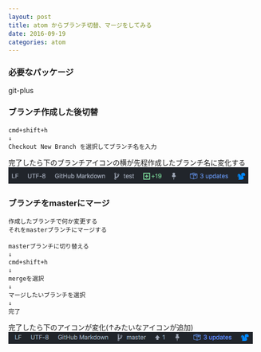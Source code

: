 ```yaml
---
layout: post
title: atom からブランチ切替、マージをしてみる
date: 2016-09-19
categories: atom
---
```


### 必要なパッケージ

git-plus

### ブランチ作成した後切替

```
cmd+shift+h
↓
Checkout New Branch を選択してブランチ名を入力
```

完了したら下のブランチアイコンの横が先程作成したブランチ名に変化する
![branch-icon](/static/img/posts/atomgit.png)


### ブランチをmasterにマージ

```
作成したブランチで何か変更する
それをmasterブランチにマージする

masterブランチに切り替える
↓
cmd+shift+h
↓
mergeを選択
↓
マージしたいブランチを選択
↓
完了
```

完了したら下のアイコンが変化(↑みたいなアイコンが追加)
![branch-icon2](/static/img/posts/20161015020001.png)
